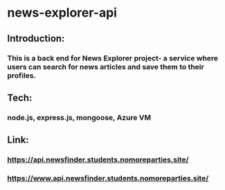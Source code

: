 # news-explorer-api

## Introduction:

### This is a back end for News Explorer project- a service where users can search for news articles and save them to their profiles.

## Tech:

### node.js, express.js, mongoose, Azure VM

## Link:

### https://api.newsfinder.students.nomoreparties.site/

### https://www.api.newsfinder.students.nomoreparties.site/
